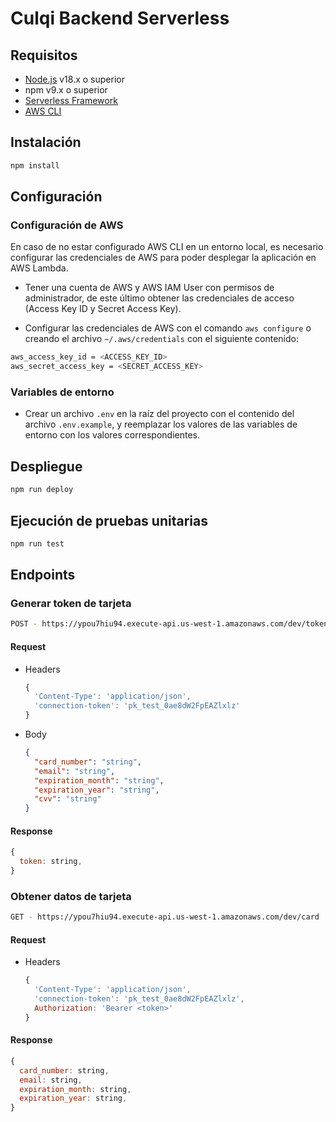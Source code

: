 # Culqi Backend Serverless

## Requisitos

- [Node.js](https://nodejs.org/en/) v18.x o superior
- npm v9.x o superior
- [Serverless Framework](https://www.serverless.com/framework/docs/getting-started/)
- [AWS CLI](https://aws.amazon.com/cli/)

## Instalación

```bash
npm install
```

## Configuración

### Configuración de AWS

En caso de no estar configurado AWS CLI en un entorno local, es necesario configurar las credenciales de AWS para poder desplegar la aplicación en AWS Lambda.

- Tener una cuenta de AWS y AWS IAM User con permisos de administrador, de este último obtener las credenciales de acceso (Access Key ID y Secret Access Key).

- Configurar las credenciales de AWS con el comando `aws configure` o creando el archivo `~/.aws/credentials` con el siguiente contenido:

```bash
aws_access_key_id = <ACCESS_KEY_ID>
aws_secret_access_key = <SECRET_ACCESS_KEY>
```

### Variables de entorno

- Crear un archivo `.env` en la raíz del proyecto con el contenido del archivo `.env.example`, y reemplazar los valores de las variables de entorno con los valores correspondientes.

## Despliegue

```bash
npm run deploy
```

## Ejecución de pruebas unitarias

```bash
npm run test
```

## Endpoints

### Generar token de tarjeta

```bash
POST - https://ypou7hiu94.execute-api.us-west-1.amazonaws.com/dev/token
```

#### Request

- Headers

  ```js
  {
    'Content-Type': 'application/json',
    'connection-token': 'pk_test_0ae8dW2FpEAZlxlz'
  }
  ```

- Body

  ```json
  {
    "card_number": "string",
    "email": "string",
    "expiration_month": "string",
    "expiration_year": "string",
    "cvv": "string"
  }
  ```

#### Response

```js
{
  token: string,
}
```

### Obtener datos de tarjeta

```bash
GET - https://ypou7hiu94.execute-api.us-west-1.amazonaws.com/dev/card
```

#### Request

- Headers

  ```js
  {
    'Content-Type': 'application/json',
    'connection-token': 'pk_test_0ae8dW2FpEAZlxlz',
    Authorization: 'Bearer <token>'
  }
  ```

#### Response

```js
{
  card_number: string,
  email: string,
  expiration_month: string,
  expiration_year: string,
}
```

